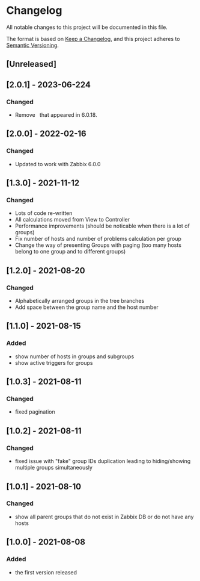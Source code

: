 # Changelog
All notable changes to this project will be documented in this file.

The format is based on [Keep a Changelog](https://keepachangelog.com/en/1.0.0/),
and this project adheres to [Semantic Versioning](https://semver.org/spec/v2.0.0.html).

## [Unreleased]

## [2.0.1] - 2023-06-224
### Changed
- Remove &nbsp; that appeared in 6.0.18.

## [2.0.0] - 2022-02-16
### Changed
- Updated to work with Zabbix 6.0.0

## [1.3.0] - 2021-11-12
### Changed
- Lots of code re-written
- All calculations moved from View to Controller
- Performance improvements (should be noticable when there is a lot of groups)
- Fix number of hosts and number of problems calculation per group
- Change the way of presenting Groups with paging (too many hosts belong to one group and to different groups)

## [1.2.0] - 2021-08-20
### Changed
- Alphabetically arranged groups in the tree branches
- Add space between the group name and the host number

## [1.1.0] - 2021-08-15
### Added
- show number of hosts in groups and subgroups
- show active triggers for groups

## [1.0.3] - 2021-08-11
### Changed
- fixed pagination

## [1.0.2] - 2021-08-11
### Changed
- fixed issue with "fake" group IDs duplication leading to hiding/showing multiple groups simultaneously

## [1.0.1] - 2021-08-10
### Changed
- show all parent groups that do not exist in Zabbix DB or do not have any hosts

## [1.0.0] - 2021-08-08
### Added
- the first version released
